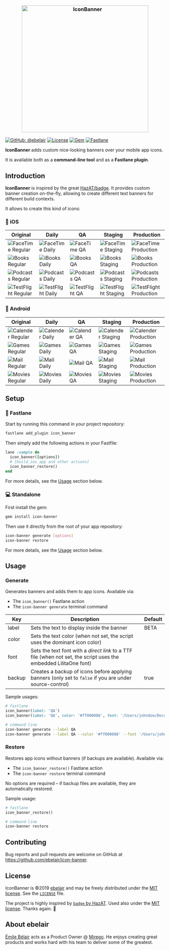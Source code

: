 <h3 align="center">
  <a href="https://github.com/ebelair/icon-banner/blob/master/.assets/icon_banner.png">
  <img src="https://github.com/ebelair/icon-banner/blob/master/.assets/icon_banner.png?raw=true" alt="IconBanner" width="400">
  </a>
</h3>

[![GitHub: @ebelair](https://img.shields.io/badge/author-@ebelair-blue.svg?style=flat)](https://github.com/ebelair)
[![License](https://img.shields.io/badge/license-MIT-green.svg?style=flat)](https://github.com/fastlane/fastlane/blob/master/LICENSE)
[![Gem](https://img.shields.io/gem/v/icon-banner.svg?style=flat)](https://rubygems.org/gems/icon-banner)
[![Fastlane](https://rawcdn.githack.com/fastlane/fastlane/master/fastlane/assets/plugin-badge.svg)](https://rubygems.org/gems/fastlane-plugin-icon_banner)

**IconBanner** adds custom nice-looking banners over your mobile app icons.

It is available both as a **command-line tool** and as a **Fastlane plugin**.

## Introduction

**IconBanner** is inspired by the great [HazAT/badge](https://github.com/HazAT/badge). It provides custom banner creation on-the-fly, allowing to create different text banners for different build contexts.

It allows to create this kind of icons:

### 🍏 iOS

|Original|Daily|QA|Staging|Production|
|---|---|---|---|---|
|![FaceTime Regular](https://github.com/ebelair/icon-banner/raw/master/spec/Sample.appiconset/facetime.png)|![FaceTime Daily](https://github.com/ebelair/icon-banner/raw/master/spec/Sample.reference/facetime_Daily.png)|![FaceTime QA](https://github.com/ebelair/icon-banner/raw/master/spec/Sample.reference/facetime_QA.png)|![FaceTime Staging](https://github.com/ebelair/icon-banner/raw/master/spec/Sample.reference/facetime_Staging.png)|![FaceTime Production](https://github.com/ebelair/icon-banner/raw/master/spec/Sample.reference/facetime_Production.png)|
|![iBooks Regular](https://github.com/ebelair/icon-banner/raw/master/spec/Sample.appiconset/ibooks.png)|![iBooks Daily](https://github.com/ebelair/icon-banner/raw/master/spec/Sample.reference/ibooks_Daily.png)|![iBooks QA](https://github.com/ebelair/icon-banner/raw/master/spec/Sample.reference/ibooks_QA.png)|![iBooks Staging](https://github.com/ebelair/icon-banner/raw/master/spec/Sample.reference/ibooks_Staging.png)|![iBooks Production](https://github.com/ebelair/icon-banner/raw/master/spec/Sample.reference/ibooks_Production.png)|
|![Podcasts Regular](https://github.com/ebelair/icon-banner/raw/master/spec/Sample.appiconset/podcasts.png)|![Podcasts Daily](https://github.com/ebelair/icon-banner/raw/master/spec/Sample.reference/podcasts_Daily.png)|![Podcasts QA](https://github.com/ebelair/icon-banner/raw/master/spec/Sample.reference/podcasts_QA.png)|![Podcasts Staging](https://github.com/ebelair/icon-banner/raw/master/spec/Sample.reference/podcasts_Staging.png)|![Podcasts Production](https://github.com/ebelair/icon-banner/raw/master/spec/Sample.reference/podcasts_Production.png)|
|![TestFlight Regular](https://github.com/ebelair/icon-banner/raw/master/spec/Sample.appiconset/testflight.png)|![TestFlight Daily](https://github.com/ebelair/icon-banner/raw/master/spec/Sample.reference/testflight_Daily.png)|![TestFlight QA](https://github.com/ebelair/icon-banner/raw/master/spec/Sample.reference/testflight_QA.png)|![TestFlight Staging](https://github.com/ebelair/icon-banner/raw/master/spec/Sample.reference/testflight_Staging.png)|![TestFlight Production](https://github.com/ebelair/icon-banner/raw/master/spec/Sample.reference/testflight_Production.png)|

### 🤖 Android

|Original|Daily|QA|Staging|Production|
|---|---|---|---|---|
|![Calender Regular](https://github.com/ebelair/icon-banner/raw/master/spec/ic_launcher_icons/calendar/ic_launcher.png)|![Calender Daily](https://github.com/ebelair/icon-banner/raw/master/spec/ic_launcher_reference/calendar/ic_launcher_Daily.png)|![Calender QA](https://github.com/ebelair/icon-banner/raw/master/spec/ic_launcher_reference/calendar/ic_launcher_QA.png)|![Calender Staging](https://github.com/ebelair/icon-banner/raw/master/spec/ic_launcher_reference/calendar/ic_launcher_Staging.png)|![Calender Production](https://github.com/ebelair/icon-banner/raw/master/spec/ic_launcher_reference/calendar/ic_launcher_Production.png)|
|![Games Regular](https://github.com/ebelair/icon-banner/raw/master/spec/ic_launcher_icons/games/ic_launcher.png)|![Games Daily](https://github.com/ebelair/icon-banner/raw/master/spec/ic_launcher_reference/games/ic_launcher_Daily.png)|![Games QA](https://github.com/ebelair/icon-banner/raw/master/spec/ic_launcher_reference/games/ic_launcher_QA.png)|![Games Staging](https://github.com/ebelair/icon-banner/raw/master/spec/ic_launcher_reference/games/ic_launcher_Staging.png)|![Games Production](https://github.com/ebelair/icon-banner/raw/master/spec/ic_launcher_reference/games/ic_launcher_Production.png)|
|![Mail Regular](https://github.com/ebelair/icon-banner/raw/master/spec/ic_launcher_icons/mail/ic_launcher.png)|![Mail Daily](https://github.com/ebelair/icon-banner/raw/master/spec/ic_launcher_reference/mail/ic_launcher_Daily.png)|![Mail QA](https://github.com/ebelair/icon-banner/raw/master/spec/ic_launcher_reference/mail/ic_launcher_QA.png)|![Mail Staging](https://github.com/ebelair/icon-banner/raw/master/spec/ic_launcher_reference/mail/ic_launcher_Staging.png)|![Mail Production](https://github.com/ebelair/icon-banner/raw/master/spec/ic_launcher_reference/mail/ic_launcher_Production.png)|
|![Movies Regular](https://github.com/ebelair/icon-banner/raw/master/spec/ic_launcher_icons/movies/ic_launcher.png)|![Movies Daily](https://github.com/ebelair/icon-banner/raw/master/spec/ic_launcher_reference/movies/ic_launcher_Daily.png)|![Movies QA](https://github.com/ebelair/icon-banner/raw/master/spec/ic_launcher_reference/movies/ic_launcher_QA.png)|![Movies Staging](https://github.com/ebelair/icon-banner/raw/master/spec/ic_launcher_reference/movies/ic_launcher_Staging.png)|![Movies Production](https://github.com/ebelair/icon-banner/raw/master/spec/ic_launcher_reference/movies/ic_launcher_Production.png)|

## Setup

### 🚀 Fastlane

Start by running this command in your project repository:

```bash
fastlane add_plugin icon_banner
```

Then simply add the following actions in your Fastfile:

```ruby
lane :sample do
  icon_banner([options])
  # [build_ios_app and other actions]
  icon_banner_restore()
end
```

For more details, see the [Usage](https://github.com/ebelair/icon-banner#options) section below.

### 💻 Standalone

First install the gem:

```bash
gem install icon-banner
```

Then use it directly from the root of your app repository:

```bash
icon-banner generate [options]
icon-banner restore
```

For more details, see the [Usage](https://github.com/ebelair/icon-banner#options) section below.

## Usage

### Generate

Generates banners and adds them to app icons. Available via:

- The `icon_banner()` Fastlane action
- The `icon-banner generate` terminal command

| Key     | Description                        | Default |
|--------|------------------------------------|---------|
| label  | Sets the text to display inside the banner    | BETA    |
| color  | Sets the text color (when not set, the script uses the dominant icon color)      |         |
| font   | Sets the text font with a _direct link_ to a TTF file (when not set, the script uses the embedded LilitaOne font) |         |
| backup | Creates a backup of icons before applying banners (only set to `false` if you are under source-control)  | true     |

Sample usages:

```ruby
# fastlane
icon_banner(label: 'QA')
icon_banner(label: 'QA', color: '#ff000088', font: '/Users/johndoe/Documents/mybestfont.ttf')
```

```bash
# command-line
icon-banner generate --label QA
icon-banner generate --label QA --color '#ff000088' --font '/Users/johndoe/Documents/mybestfont.ttf'
```

### Restore

Restores app icons without banners (if backups are available). Available via:

- The `icon_banner_restore()` Fastlane action
- The `icon-banner restore` terminal command

No options are required – if backup files are available, they are automatically restored.

Sample usage:

```ruby
# fastlane
icon_banner_restore()
```

```bash
# command-line
icon-banner restore
```

## Contributing

Bug reports and pull requests are welcome on GitHub at https://github.com/ebelair/icon-banner.

## License

IconBanner is ©2019 [ebelair](https://github.com/ebelair) and may be freely distributed under the [MIT license](https://opensource.org/licenses/MIT). See the [`LICENSE`](https://github.com/ebelair/icon-banner/blob/master/LICENSE.md) file.

The project is highly inspired by [`badge` by HazAT](https://github.com/HazAT/badge). Used also under the [MIT license](https://opensource.org/licenses/MIT). Thanks again. 🙏

## About ebelair

[Émile Bélair](https://github.com/ebelair) acts as a Product Owner @ [Mirego](https://www.mirego.com). He enjoys creating great products and works hard with his team to deliver some of the greatest.